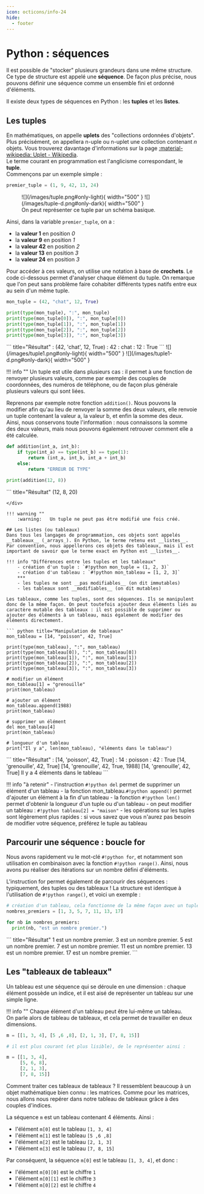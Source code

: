 ```yaml
---
icon: octicons/info-24
hide:
  - footer
---
```

# Python : séquences
Il est possible de "stocker" plusieurs grandeurs dans une même structure.  
Ce type de structure est appelé une __séquence__. De façon plus précise, nous pouvons définir une séquence comme un ensemble fini et ordonné d'éléments.

Il existe deux types de séquences en Python : les __tuples__ et les __listes__.

## Les tuples
En mathématiques, on appelle __uplets__ des "collections ordonnées d'objets". Plus précisément, on appellera n-uple ou n-uplet une collection contenant _n_ objets. Vous trouverez davantage d'informations sur la page [:material-wikipedia: Uplet - Wikipedia](https://fr.wikipedia.org/wiki/Uplet).  
Le terme courant en programmation est l'anglicisme correspondant, le __tuple__.  
Commençons par un exemple simple :

``` python 
premier_tuple = (1, 9, 42, 13, 24)
```
<figure markdown>
![](/images/tuple.png#only-light){ width="500" }
![](/images/tuple-d.png#only-dark){ width="500" }
<figcaption>On peut représenter ce tuple par un schéma basique.</figcaption>
</figure>


Ainsi, dans la variable `premier_tuple`, on a :

- la __valeur 1__ en position _0_
- la __valeur 9__ en position _1_
- la __valeur 42__ en position _2_
- la __valeur 13__ en position _3_
- la __valeur 24__ en position _3_

Pour accéder à ces valeurs, on utilise une notation à base de __crochets__. Le code ci-dessous permet d'analyser chaque élément du tuple. On remarque que l'on peut sans problème faire cohabiter différents types natifs entre eux au sein d'un même tuple.

``` python title="Analyse de tuple"
mon_tuple = (42, "chat", 12, True)

print(type(mon_tuple), ":", mon_tuple)
print(type(mon_tuple[0]), ":", mon_tuple[0])
print(type(mon_tuple[1]), ":", mon_tuple[1])
print(type(mon_tuple[2]), ":", mon_tuple[2])
print(type(mon_tuple[3]), ":", mon_tuple[3])
```
<div class="result" markdown>
``` title="Résultat"
<class 'tuple'> : (42, 'chat', 12, True)
<class 'int'> : 42
<class 'str'> : chat
<class 'int'> : 12
<class 'bool'> : True
```
![](/images/tuple1.png#only-light){ width="500" }
![](/images/tuple1-d.png#only-dark){ width="500" }
</div>

!!! info ""
    Un tuple est utile dans plusieurs cas : il permet à une fonction de renvoyer plusieurs valeurs, comme par exemple des couples de coordonnées, des numéros de téléphone, ou de façon plus générale plusieurs valeurs qui sont liées.

Reprenons par exemple notre fonction `addition()`. Nous pouvons la modifier afin qu'au lieu de renvoyer la somme des deux valeurs, elle renvoie un tuple contenant la valeur a, la valeur b, et enfin la somme des deux. Ainsi, nous conservons toute l'information : nous connaissons la somme des deux valeurs, mais nous pouvons également retrouver comment elle a été calculée.

``` python title="Fonction addition"
def addition(int_a, int_b):
    if type(int_a) == type(int_b) == type(1):
        return (int_a, int_b, int_a + int_b)
    else:
        return "ERREUR DE TYPE"

print(addition(12, 8))
```
<div class="result" markdown>
``` title="Résultat"
(12, 8, 20)

```
</div>

!!! warning ""
    :warning:   Un tuple ne peut pas être modifié une fois créé.

## Les listes (ou tableaux)
Dans tous les langages de programmation, ces objets sont appelés __tableaux__ (_arrays_). En Python, le terme retenu est __listes__. Par convention, nous appellerons ces objets des tableaux, mais il est important de savoir que le terme exact en Python est __listes__.

!!! info "Différences entre les tuples et les tableaux"
    - création d'un tuple : `#!python mon_tuple = (1, 2, 3)`
    - création d'un tableau : `#!python mon_tableau = [1, 2, 3]`
    ***
    - les tuples ne sont __pas modifiables__ (on dit immutables)
    - les tableaux sont __modifiables__ (on dit mutables)

Les tableaux, comme les tuples, sont des séquences. Ils se manipulent donc de la même façon. On peut toutefois ajouter deux éléments liés au caractère mutable des tableaux : il est possible de supprimer ou ajouter des éléments à un tableau, mais également de modifier des éléments directement.

``` python title="Manipulation de tableaux"
mon_tableau = [14, "poisson", 42, True]

print(type(mon_tableau), ":", mon_tableau)
print(type(mon_tableau[0]), ":", mon_tableau[0])
print(type(mon_tableau[1]), ":", mon_tableau[1])
print(type(mon_tableau[2]), ":", mon_tableau[2])
print(type(mon_tableau[3]), ":", mon_tableau[3])

# modifier un élément
mon_tableau[1] = "grenouille"
print(mon_tableau)

# ajouter un élément
mon_tableau.append(1988)
print(mon_tableau)

# supprimer un élément
del mon_tableau[4]
print(mon_tableau)

# longueur d'un tableau
print("Il y a", len(mon_tableau), "éléments dans le tableau")
```
<div class="result" markdown>
``` title="Résultat"
<class 'list'> : [14, 'poisson', 42, True]
<class 'int'> : 14
<class 'str'> : poisson
<class 'int'> : 42
<class 'bool'> : True
[14, 'grenouille', 42, True]
[14, 'grenouille', 42, True, 1988]
[14, 'grenouille', 42, True]
Il y a 4 éléments dans le tableau
```
</div>

!!! info "à retenir"
    - l'instruction `#!python del` permet de supprimer un élément d'un tableau
    - la fonction mon_tableau.`#!python append()` permet d'ajouter un élément à la fin d'un tableau
    - la fonction `#!python len()` permet d'obtenir la longueur d'un tuple ou d'un tableau
    - on peut modifier un tableau : `#!python tableau[2] = "maison"`
    - les opérations sur les tuples sont légèrement plus rapides : si vous savez que vous n'aurez pas besoin de modifier votre séquence, préférez le tuple au tableau

## Parcourir une séquence : boucle for
Nous avons rapidement vu le mot-clé `#!python for`, et notamment son utilisation en combinaison avec la fonction `#!python range()`. Ainsi, nous avons pu réaliser des itérations sur un nombre défini d'éléments.

L'instruction for permet également de parcourir des séquences : typiquement, des tuples ou des tableaux ! La structure est identique à l'utilisation de `#!python range()`, et voici un exemple :

``` python title="Parcourir une séquence"
# création d'un tableau, cela fonctionne de la même façon avec un tuple
nombres_premiers = [1, 3, 5, 7, 11, 13, 17]

for nb in nombres_premiers:
  print(nb, "est un nombre premier.")
```
<div class="result" markdown>
``` title="Résultat"
1 est un nombre premier.
3 est un nombre premier.
5 est un nombre premier.
7 est un nombre premier.
11 est un nombre premier.
13 est un nombre premier.
17 est un nombre premier.
```
</div>

## Les "tableaux de tableaux"
Un tableau est une séquence qui se déroule en une dimension : chaque élément possède un indice, et il est aisé de représenter un tableau sur une simple ligne.

!!! info ""
    Chaque élément d'un tableau peut être lui-même un tableau.  
    On parle alors de tableau de tableaux, et cela permet de travailler en deux dimensions.


``` python title="Tableau de tableaux"
m = [[1, 3, 4], [5 ,6 ,8], [2, 1, 3], [7, 8, 15]]

# il est plus courant (et plus lisible), de le représenter ainsi :

m = [[1, 3, 4],
     [5, 6, 8],
     [2, 1, 3],
     [7, 8, 15]]
```

Comment traiter ces tableaux de tableaux ? Il ressemblent beaucoup à un objet mathématique bien connu : les matrices. Comme pour les matrices, nous allons nous repérer dans notre tableau de tableaux grâce à des couples d'indices.

La séquence `m` est un tableau contenant 4 éléments. Ainsi :

- l'élément `m[0]` est le tableau `[1, 3, 4]`
- l'élément `m[1]` est le tableau `[5 ,6 ,8]`
- l'élément `m[2]` est le tableau `[2, 1, 3]`
- l'élément `m[3]` est le tableau `[7, 8, 15]`

Par conséquent, la séquence `m[0]` est le tableau `[1, 3, 4]`, et donc :

- l'élément `m[0][0]` est le chiffre `1`
- l'élément `m[0][1]` est le chiffre `3`
- l'élément `m[0][2]` est le chiffre `4`